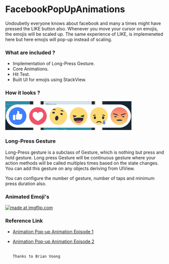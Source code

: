 # FacebookPopUpAnimations
Undoubetly everyone knows about facebook and many a times might have pressed the LIKE button also. Whenever you move your               cursor on emojis, the emojis will be scaled up. The same experience of LIKE, is implemeneted here but here emojis will pop-up instead of scaling.
   
### What are included ?
- Implementation of Long-Press Gesture.
- Core Animations.
- Hit Test.
- Built UI for emojis using StackView.
   
### How it looks ?
<img src = "Images/Emojis.png" width=400>


### Long-Press Gesture
Long-Press gesture is a subclass of Gesture, which is nothing but press and hold gesture. Long press Gesture will be continuous gesture where your action methods will be called multiples times based on the state changes. You can add this gesture on any objects deriving from UIView. 

You can configure the number of gesture, number of taps and minimum press duration also.

   
### Animated Emoji's
<a href="https://imgflip.com/gif/3mk2vx"><img src="https://i.imgflip.com/3mk2vx.gif" title="made at imgflip.com"/></a>


### Reference Link
- [Animation Pop-up Animation Episode 1](https://www.youtube.com/watch?v=wbmTy32s7GQ)
- [Animation Pop-up Animation Episode 2](https://www.youtube.com/watch?v=yGuaESsuxcg)
    

                                                                           Thanks to Brian Voong
